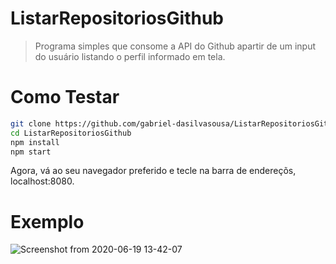 # ListarRepositoriosGithub

>Programa simples que consome a API do Github apartir de um input do usuário listando o perfil informado em tela.

# Como Testar

```sh
git clone https://github.com/gabriel-dasilvasousa/ListarRepositoriosGithub.git
cd ListarRepositoriosGithub
npm install
npm start
```
Agora, vá ao seu navegador preferido e tecle na barra de endereçõs, localhost:8080.

# Exemplo

![Screenshot from 2020-06-19 13-42-07](https://user-images.githubusercontent.com/54194379/85158148-c287a580-b232-11ea-952c-89008e3348ef.png)
